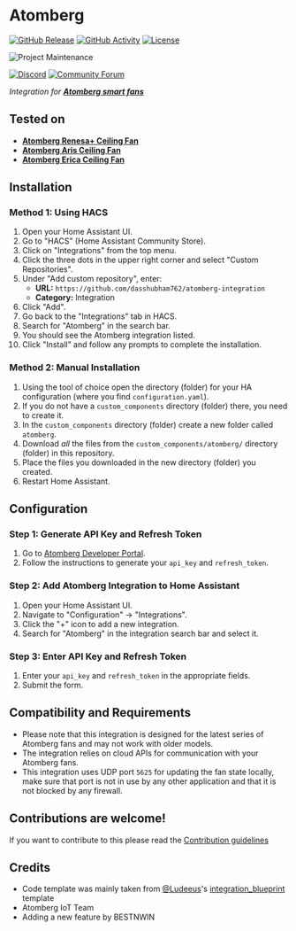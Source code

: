 # Atomberg

[![GitHub Release][releases-shield]][releases]
[![GitHub Activity][commits-shield]][commits]
[![License][license-shield]](LICENSE)

![Project Maintenance][maintenance-shield]

[![Discord][discord-shield]][discord]
[![Community Forum][forum-shield]][forum]

*Integration for **[Atomberg smart fans](https://atomberg.com/atomberg-ceiling-fans/smart-fans)***

## Tested on
- **[Atomberg Renesa+ Ceiling Fan](https://atomberg.com/atomberg-renesa-smart-iot-enabled-ceiling-fans-with-bldc-motor-and-remote)**
- **[Atomberg Aris Ceiling Fan](https://atomberg.com/aris-ceiling-fan)**
- **[Atomberg Erica Ceiling Fan](https://atomberg.com/erica-ceiling-fan)**

## Installation

### Method 1: Using HACS

1. Open your Home Assistant UI.
2. Go to "HACS" (Home Assistant Community Store).
3. Click on "Integrations" from the top menu.
4. Click the three dots in the upper right corner and select "Custom Repositories".
5. Under "Add custom repository", enter:
    - **URL:** `https://github.com/dasshubham762/atomberg-integration`
    - **Category:** Integration
6. Click "Add".
7. Go back to the "Integrations" tab in HACS.
8. Search for "Atomberg" in the search bar.
9. You should see the Atomberg integration listed.
10. Click "Install" and follow any prompts to complete the installation.

### Method 2: Manual Installation

1. Using the tool of choice open the directory (folder) for your HA configuration (where you find `configuration.yaml`).
2. If you do not have a `custom_components` directory (folder) there, you need to create it.
3. In the `custom_components` directory (folder) create a new folder called `atomberg`.
4. Download _all_ the files from the `custom_components/atomberg/` directory (folder) in this repository.
5. Place the files you downloaded in the new directory (folder) you created.
6. Restart Home Assistant.

## Configuration

### Step 1: Generate API Key and Refresh Token
1. Go to [Atomberg Developer Portal](https://developer.atomberg-iot.com/#overview).
2. Follow the instructions to generate your `api_key` and `refresh_token`.

### Step 2: Add Atomberg Integration to Home Assistant
1. Open your Home Assistant UI.
2. Navigate to "Configuration" -> "Integrations".
3. Click the "+" icon to add a new integration.
4. Search for "Atomberg" in the integration search bar and select it.

### Step 3: Enter API Key and Refresh Token
1. Enter your `api_key` and `refresh_token` in the appropriate fields.
2. Submit the form.

## Compatibility and Requirements

- Please note that this integration is designed for the latest series of Atomberg fans and may not work with older models.
- The integration relies on cloud APIs for communication with your Atomberg fans.
- This integration uses UDP port `5625` for updating the fan state locally, make sure that port is not in use by any other application and that it is not blocked by any firewall.

## Contributions are welcome!

If you want to contribute to this please read the [Contribution guidelines](CONTRIBUTING.md)

## Credits

- Code template was mainly taken from [@Ludeeus](https://github.com/ludeeus)'s [integration_blueprint][integration_blueprint] template
- Atomberg IoT Team
- Adding a new feature by BESTNWIN


[integration_blueprint]: https://github.com/ludeeus/integration_blueprint
[commits-shield]: https://img.shields.io/github/commit-activity/y/dasshubham762/atomberg-integration.svg?style=for-the-badge
[commits]: https://github.com/dasshubham762/atomberg-integration/commits/main
[discord]: https://discord.gg/Qa5fW2R
[discord-shield]: https://img.shields.io/discord/330944238910963714.svg?style=for-the-badge
[forum-shield]: https://img.shields.io/badge/community-forum-brightgreen.svg?style=for-the-badge
[forum]: https://community.home-assistant.io/
[license-shield]: https://img.shields.io/github/license/dasshubham762/atomberg-integration.svg?style=for-the-badge
[maintenance-shield]: https://img.shields.io/badge/maintainer-%40dasshubham762-blue.svg?style=for-the-badge
[releases-shield]: https://img.shields.io/github/release/dasshubham762/atomberg-integration.svg?style=for-the-badge
[releases]: https://github.com/dasshubham762/atomberg-integration/releases
